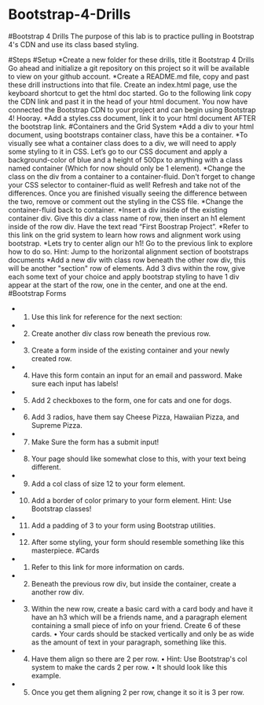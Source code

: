 # Bootstrap-4-Drills
#Bootstrap 4 Drills
The purpose of this lab is to practice pulling in Bootstrap 4's CDN and use its class based styling.

#Steps
#Setup
*Create a new folder for these drills, title it Bootstrap 4 Drills
Go ahead and initialize a git repository on this project so it will be available to view on your github account.
*Create a README.md file, copy and past these drill instructions into that file.
Create an index.html page, use the keyboard shortcut to get the html doc started.
Go to the following link copy the CDN link and past it in the head of your html document.
You now have connected the Bootstrap CDN to your project and can begin using Bootstrap 4! Hooray.
*Add a styles.css document, link it to your html document AFTER the bootstrap link.
#Containers and the Grid System
*Add a div to your html document, using bootstraps container class, have this be a container.
*To visually see what a container class does to a div, we will need to apply some styling to it in CSS. Let’s go to our CSS document and apply a background-color of blue and a height of 500px to anything with a class named container (Which for now should only be 1 element).
*Change the class on the div from a container to a container-fluid. Don't forget to change your CSS selector to container-fluid as well! Refresh and take not of the differences. Once you are finished visually seeing the difference between the two, remove or comment out the styling in the CSS file.
*Change the container-fluid back to container.
*Insert a div inside of the existing container div. Give this div a class name of row, then insert an h1 element inside of the row div. Have the text read “First Boostrap Project”.
*Refer to this link on the grid system to learn how rows and alignment work using bootstrap.
*Lets try to center align our h1! Go to the previous link to explore how to do so.
Hint: Jump to the horizontal alignment section of bootstraps documents
*Add a new div with class row beneath the other row div, this will be another "section" row of elements. Add 3 divs within the row, give each some text of your choice and apply bootstrap styling to have 1 div appear at the start of the row, one in the center, and one at the end.
#Bootstrap Forms
* 1. Use this link for reference for the next section:
* 2. Create another div class row beneath the previous row.
* 3. Create a form inside of the existing container and your newly created row.
* 4. Have this form contain an input for an email and password. Make sure each input has labels!
* 5. Add 2 checkboxes to the form, one for cats and one for dogs.
* 6. Add 3 radios, have them say Cheese Pizza, Hawaiian Pizza, and Supreme Pizza.
* 7. Make Sure the form has a submit input!
* 8. Your page should like somewhat close to this, with your text being different.
* 9. Add a col class of size 12 to your form element.
* 10. Add a border of color primary to your form element.
Hint: Use Bootstrap classes!
* 11. Add a padding of 3 to your form using Bootstrap utilities.
* 12. After some styling, your form should resemble something like this masterpiece.
#Cards
* 1. Refer to this link for more information on cards.
* 2. Beneath the previous row div, but inside the container, create a another row div.
* 3. Within the new row, create a basic card with a card body and have it have an h3 which will be a friends name, and a paragraph element containing a small piece of info on your friend. Create 6 of these cards.
• Your cards should be stacked vertically and only be as wide as the amount of text in your paragraph, something like this.
* 4. Have them align so there are 2 per row.
• Hint: Use Bootstrap's col system to make the cards 2 per row.
• It should look like this example.
* 5. Once you get them aligning 2 per row, change it so it is 3 per row.